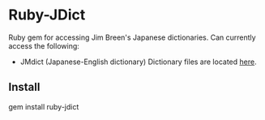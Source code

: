 # Ruby-JDict
Ruby gem for accessing Jim Breen's Japanese dictionaries. Can currently access the following:
  * JMdict (Japanese-English dictionary)
Dictionary files are located [here](http://www.csse.monash.edu.au/~jwb/wwwjdicinf.html#dicfil_tag). 

## Install
  gem install ruby-jdict
